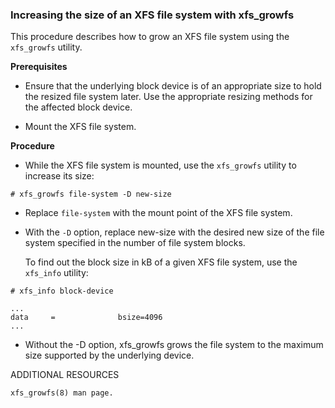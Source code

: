 ### Increasing the size of an XFS file system with xfs_growfs
This procedure describes how to grow an XFS file system using the `xfs_growfs` utility.

**Prerequisites**

- Ensure that the underlying block device is of an appropriate size to hold the resized file system later. Use the 
appropriate resizing methods for the affected block device.

- Mount the XFS file system.

**Procedure**

- While the XFS file system is mounted, use the `xfs_growfs` utility to increase its size:

```
# xfs_growfs file-system -D new-size
```

- Replace `file-system` with the mount point of the XFS file system.
- With the `-D` option, replace new-size with the desired new size of the file system specified in the number of file system blocks.

	To find out the block size in kB of a given XFS file system, use the `xfs_info` utility:

```
# xfs_info block-device

...
data     =              bsize=4096
...
```
- Without the -D option, xfs_growfs grows the file system to the maximum size supported by the underlying device.


ADDITIONAL RESOURCES
```
xfs_growfs(8) man page.
```
